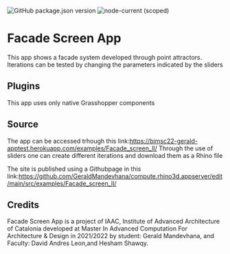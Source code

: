 ![GitHub package.json version](https://img.shields.io/github/package-json/v/mcneel/compute.rhino3d.appserver/main?label=version&style=flat-square)
![node-current (scoped)](https://img.shields.io/badge/dynamic/json?label=node&query=engines.node&url=https%3A%2F%2Fraw.githubusercontent.com%2Fmcneel%2Fcompute.rhino3d.appserver%2Fmain%2Fpackage.json&style=flat-square&color=dark-green)

# Facade Screen App
This app shows a facade system developed through point attractors. Iterations can be tested by changing the parameters indicated by the sliders

## Plugins
This app uses only native Grasshopper components

## Source
The app can be accessed trhough this link:https://bimsc22-gerald-apptest.herokuapp.com/examples/Facade_screen_lI/
Through the use of sliders one can create different iterations and download them as a Rhino file

The site is published using a Githubpage in this link:https://github.com/GeraldMandevhana/compute.rhino3d.appserver/edit/main/src/examples/Facade_screen_lI/


## Credits
Facade Screen App is a project of IAAC, Institute of Advanced Architecture of Catalonia developed at Master In Advanced Computation For Architecture & Design in 2021/2022 by student: Gerald Mandevhana, and Faculty: David Andres Leon,and Hesham Shawqy.

